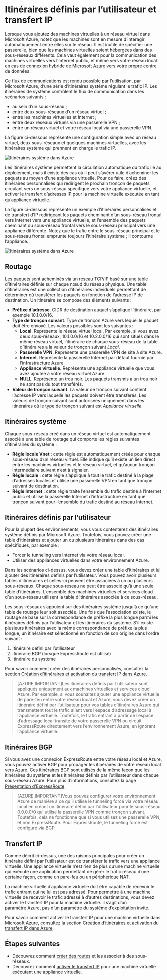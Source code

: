 <properties 
   pageTitle="Présentation des itinéraires définis par l’utilisateur et du transfert IP"
   description="Présentation des itinéraires définis par l’utilisateur et du transfert IP"
   services="virtual-network"
   documentationCenter="na"
   authors="telmosampaio"
   manager="adinah"
   editor="tysonn" />
<tags 
   ms.service="virtual-network"
   ms.devlang="na"
   ms.topic="article"
   ms.tgt_pltfrm="na"
   ms.workload="infrastructure-services"
   ms.date="09/04/2015"
   ms.author="telmos" />

# Itinéraires définis par l’utilisateur et transfert IP
Lorsque vous ajoutez des machines virtuelles à un réseau virtuel dans Microsoft Azure, notez que les machines sont en mesure d’interagir automatiquement entre elles sur le réseau. Il est inutile de spécifier une passerelle, bien que les machines virtuelles soient hébergées dans des sous-réseaux différents. Cela vaut également pour la communication des machines virtuelles vers l’Internet public, et même vers votre réseau local en cas de connexion hybride de Microsoft Azure vers votre propre centre de données.

Ce flux de communications est rendu possible par l’utilisation, par Microsoft Azure, d’une série d’itinéraires système régulant le trafic IP. Les itinéraires de système contrôlent le flux de communication dans les scénarios suivants :

- au sein d’un sous-réseau ;
- entre deux sous-réseaux d’un réseau virtuel ;
- entre les machines virtuelles et Internet ;
- entre deux réseaux virtuels via une passerelle VPN ;
- entre un réseau virtuel et votre réseau local via une passerelle VPN.

La figure ci-dessous représente une configuration simple avec un réseau virtuel, deux sous-réseaux et quelques machines virtuelles, avec les itinéraires système qui prennent en charge le trafic IP.

![Itinéraires système dans Azure](./media/virtual-networks-udr-overview/Figure1.png)

Les itinéraires système permettent la circulation automatique du trafic lié au déploiement, mais il existe des cas où il peut s’avérer utile d’acheminer les paquets au moyen d’une appliance virtuelle. Pour ce faire, créez des itinéraires personnalisés qui redirigent le prochain tronçon de paquets circulant vers un sous-réseau spécifique vers votre appliance virtuelle, et activer le transfert d’adresses IP pour la machine virtuelle exécutée en tant qu’appliance virtuelle.

La figure ci-dessous représente un exemple d’itinéraires personnalisés et de transfert d’IP redirigeant les paquets cheminant d’un sous-réseau frontal vers Internet vers une appliance virtuelle, et l’ensemble des paquets cheminant du sous-réseau frontal vers le sous-réseau principal vers une appliance différente. Notez que le trafic entre le sous-réseau principal et le sous-réseau frontal emprunte toujours l’itinéraire système ; il contourne l’appliance.

![Itinéraires système dans Azure](./media/virtual-networks-udr-overview/Figure2.png)

## Routage
Les paquets sont acheminés via un réseau TCP/IP basé sur une table d’itinéraires définie sur chaque nœud du réseau physique. Une table d’itinéraires est une collection d’itinéraires individuels permettant de déterminer où transférer les paquets en fonction de l’adresse IP de destination. Un itinéraire se compose des éléments suivants :

- **Préfixe d’adresse**. CIDR de destination auquel s’applique l’itinéraire, par exemple 10.1.0.0/16.
- **Type de tronçon suivant**. Type de tronçon Azure vers lequel le paquet doit être envoyé. Les valeurs possibles sont les suivantes :
	- **Local**. Représente le réseau virtuel local. Par exemple, si vous avez deux sous-réseaux, 10.1.0.0/16 et 10.2.0.0/16 qui sont situés dans le même réseau virtuel, l’itinéraire de chaque sous-réseau de la table d’itinéraires a la valeur de tronçon suivant *Local*.
	- **Passerelle VPN**. Représente une passerelle VPN de site à site Azure. 
	- **Internet**. Représente la passerelle Internet par défaut fournie par l’infrastructure Azure 
	- **Appliance virtuelle**. Représente une appliance virtuelle que vous avez ajoutée à votre réseau virtuel Azure.
	- **NULL**. Représente un trou noir. Les paquets transmis à un trou noir ne sont pas du tout transférés.
- **Valeur de tronçon suivant**. La valeur de tronçon suivant contient l’adresse IP vers laquelle les paquets doivent être transférés. Les valeurs de tronçon suivant sont autorisées uniquement dans les itinéraires où le type de tronçon suivant est *Appliance virtuelle*.

## Itinéraires système
Chaque sous-réseau créé dans un réseau virtuel est automatiquement associé à une table de routage qui comporte les règles suivantes d’itinéraires du système :

- **Règle locale Vnet** : cette règle est automatiquement créée pour chaque sous-réseau d’un réseau virtuel. Elle indique qu’il existe un lien direct entre les machines virtuelles et le réseau virtuel, et qu’aucun tronçon intermédiaire suivant n’est à signaler.
- **Règle locale** : cette règle s’applique à tout le trafic destiné à la plage d’adresses locales et utilise une passerelle VPN en tant que tronçon suivant de destination.
- **Règle Internet** : cette règle traite l’ensemble du trafic destiné à l’Internet public et utilise la passerelle Internet d’infrastructure en tant que tronçon suivant pour l’ensemble du trafic destiné au réseau Internet.

## Itinéraires définis par l’utilisateur
Pour la plupart des environnements, vous vous contenterez des itinéraires système définis par Microsoft Azure. Toutefois, vous pouvez créer une table d’itinéraires et ajouter un ou plusieurs itinéraires dans des cas spécifiques, par exemple :

- Forcer le tunneling vers Internet via votre réseau local.
- Utiliser des appliances virtuelles dans votre environnement Azure.

Dans les scénarios ci-dessus, vous devez créer une table d’itinéraires et lui ajouter des itinéraires définis par l’utilisateur. Vous pouvez avoir plusieurs tables d’itinéraires et celles-ci peuvent être associées à un ou plusieurs sous-réseaux. Chaque sous-réseau ne peut être associé qu’à une seule table d’itinéraires. L’ensemble des machines virtuelles et services cloud d’un sous-réseau utilisent la table d’itinéraires associée à ce sous-réseau.

Les sous-réseaux s’appuient sur des itinéraires système jusqu’à ce qu’une table de routage leur soit associée. Une fois que l’association existe, le routage se base sur la correspondance de préfixe la plus longue parmi les itinéraires définis par l’utilisateur et les itinéraires du système. S’il existe plusieurs itinéraires avec la même correspondance de préfixe la plus longue, un itinéraire est sélectionné en fonction de son origine dans l’ordre suivant :

1. Itinéraire défini par l’utilisateur
1. Itinéraire BGP (lorsque ExpressRoute est utilisé)
1. Itinéraire du système

Pour savoir comment créer des itinéraires personnalisés, consultez la section [Création d’itinéraires et activation du transfert IP dans Azure](../virtual-networks-udr-how-to#How-to-manage-routes).

>[AZURE.IMPORTANT]Les itinéraires définis par l’utilisateur sont appliqués uniquement aux machines virtuelles et services cloud Azure. Par exemple, si vous souhaitez ajouter une appliance virtuelle de pare-feu entre votre réseau local et Azure, vous devez créer un itinéraire défini par l’utilisateur pour vos tables d’itinéraires Azure qui transmettent tout le trafic allant vers l’espace d’adressage local à l’appliance virtuelle. Toutefois, le trafic entrant à partir de l’espace d’adressage local transite de votre passerelle VPN ou circuit ExpressRoute directement vers l’environnement Azure, en ignorant l’appliance virtuelle.

## Itinéraires BGP
Si vous avez une connexion ExpressRoute entre votre réseau local et Azure, vous pouvez activer BGP pour propager les itinéraires de votre réseau local vers Azure. Ces itinéraires BGP sont utilisés de la même façon que les itinéraires du système et les itinéraires définis par l’utilisateur dans chaque sous-réseau Azure. Pour plus d’informations, consultez la page [Présentation d’ExpressRoute](../expressroute-introduction)

>[AZURE.IMPORTANT]Vous pouvez configurer votre environnement Azure de manière à ce qu’il utilise le tunneling forcé via votre réseau local en créant un itinéraire défini par l’utilisateur pour le sous-réseau 0.0.0.0/0 qui utilise la passerelle VPN comme tronçon suivant. Toutefois, cela ne fonctionne que si vous utilisez une passerelle VPN, et non ExpressRoute. Pour ExpressRoute, le tunneling forcé est configuré via BGP.

## Transfert IP
Comme décrit ci-dessus, une des raisons principales pour créer un itinéraire défini par l’utilisateur est de transférer le trafic vers une appliance virtuelle. Une appliance virtuelle n’est rien de plus qu’une machine virtuelle qui exécute une application permettant de gérer le trafic réseau d’une certaine façon, comme un pare-feu ou un périphérique NAT.

La machine virtuelle d’appliance virtuelle doit être capable de recevoir le trafic entrant qui ne lui est pas adressé. Pour permettre à une machine virtuelle de recevoir le trafic adressé à d’autres destinations, vous devez activer le transfert IP pour la machine virtuelle. Il s’agit d’un paramètre Azure, pas d’un paramètre du système d’exploitation invité.

Pour savoir comment activer le transfert IP pour une machine virtuelle dans Microsoft Azure, consultez la section [Création d’itinéraires et activation du transfert IP dans Azure](../virtual-networks-udr-how-to#How-to-Manage-IP-Forwarding).

## Étapes suivantes

- Découvrez comment [créer des routes](../virtual-networks-udr-how-to#How-to-manage-routes) et les associer à des sous-réseaux.
- Découvrez comment [activer le transfert IP](../virtual-networks-udr-how-to#How-to-Manage-IP-Forwarding) pour une machine virtuelle exécutant une appliance virtuelle. 

<!---HONumber=Sept15_HO2-->